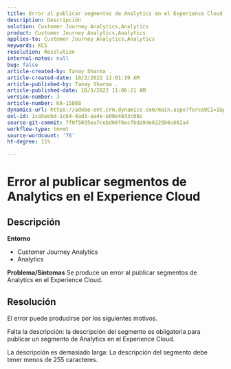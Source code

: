```yaml
---
title: Error al publicar segmentos de Analytics en el Experience Cloud
description: Descripción
solution: Customer Journey Analytics,Analytics
product: Customer Journey Analytics,Analytics
applies-to: Customer Journey Analytics,Analytics
keywords: KCS
resolution: Resolution
internal-notes: null
bug: false
article-created-by: Tanay Sharma .
article-created-date: 10/3/2022 11:01:19 AM
article-published-by: Tanay Sharma .
article-published-date: 10/3/2022 11:06:21 AM
version-number: 3
article-number: KA-15868
dynamics-url: https://adobe-ent.crm.dynamics.com/main.aspx?forceUCI=1&pagetype=entityrecord&etn=knowledgearticle&id=639d1cb2-0a43-ed11-bba2-0022480868ff
exl-id: 1ca5eebd-1c64-4ad3-aa4e-e00e4833c08c
source-git-commit: 7f0f5035ea7cebd60f6ec7bda9de6225b6c602a4
workflow-type: tm+mt
source-wordcount: '76'
ht-degree: 11%

---
```


# Error al publicar segmentos de Analytics en el Experience Cloud

## Descripción

<b>Entorno</b>
- Customer Journey Analytics
- Analytics



<b>Problema/Síntomas</b>
Se produce un error al publicar segmentos de Analytics en el Experience Cloud.


## Resolución


El error puede producirse por los siguientes motivos.

Falta la descripción: la descripción del segmento es obligatoria para publicar un segmento de Analytics en el Experience Cloud.

La descripción es demasiado larga: La descripción del segmento debe tener menos de 255 caracteres.
